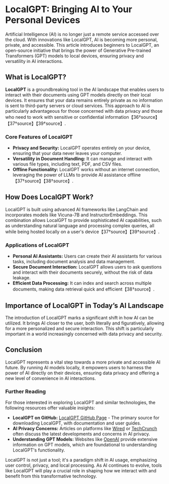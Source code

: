 # LocalGPT: Bringing AI to Your Personal Devices

Artificial Intelligence (AI) is no longer just a remote service accessed over the cloud. With innovations like LocalGPT, AI is becoming more personal, private, and accessible. This article introduces beginners to LocalGPT, an open-source initiative that brings the power of Generative Pre-trained Transformers (GPT) models to local devices, ensuring privacy and versatility in AI interactions.

## What is LocalGPT?

**LocalGPT** is a groundbreaking tool in the AI landscape that enables users to interact with their documents using GPT models directly on their local devices. It ensures that your data remains entirely private as no information is sent to third-party servers or cloud services. This approach to AI is particularly advantageous for those concerned with data privacy and those who need to work with sensitive or confidential information【36†source】【37†source】【39†source】.

### Core Features of LocalGPT

- **Privacy and Security:** LocalGPT operates entirely on your device, ensuring that your data never leaves your computer.
- **Versatility in Document Handling:** It can manage and interact with various file types, including text, PDF, and CSV files.
- **Offline Functionality:** LocalGPT works without an internet connection, leveraging the power of LLMs to provide AI assistance offline【37†source】【38†source】.

## How Does LocalGPT Work?

LocalGPT is built using advanced AI frameworks like LangChain and incorporates models like Vicuna-7B and InstructorEmbeddings. This combination allows LocalGPT to provide sophisticated AI capabilities, such as understanding natural language and processing complex queries, all while being hosted locally on a user's device【37†source】【39†source】.

### Applications of LocalGPT

- **Personal AI Assistants:** Users can create their AI assistants for various tasks, including document analysis and data management.
- **Secure Document Interaction:** LocalGPT allows users to ask questions and interact with their documents securely, without the risk of data leakage.
- **Efficient Data Processing:** It can index and search across multiple documents, making data retrieval quick and efficient【38†source】.

## Importance of LocalGPT in Today’s AI Landscape

The introduction of LocalGPT marks a significant shift in how AI can be utilized. It brings AI closer to the user, both literally and figuratively, allowing for a more personalized and secure interaction. This shift is particularly important in a world increasingly concerned with data privacy and security.

## Conclusion

LocalGPT represents a vital step towards a more private and accessible AI future. By running AI models locally, it empowers users to harness the power of AI directly on their devices, ensuring data privacy and offering a new level of convenience in AI interactions.

### Further Reading

For those interested in exploring LocalGPT and similar technologies, the following resources offer valuable insights:

- **LocalGPT on GitHub:** [LocalGPT GitHub Page](https://github.com/localGPT) - The primary source for downloading LocalGPT, with documentation and user guides.
- **AI Privacy Concerns:** Articles on platforms like [Wired](https://www.wired.com/) or [TechCrunch](https://techcrunch.com/) often discuss the latest developments and concerns in AI privacy.
- **Understanding GPT Models:** Websites like [OpenAI](https://openai.com/) provide extensive information on GPT models, which are foundational to understanding LocalGPT's functionality.

LocalGPT is not just a tool; it's a paradigm shift in AI usage, emphasizing user control, privacy, and local processing. As AI continues to evolve, tools like LocalGPT will play a crucial role in shaping how we interact with and benefit from this transformative technology.